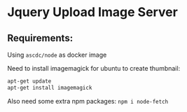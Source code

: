 # Jquery Upload Image Server

## Requirements:
Using `ascdc/node` as docker image

Need to install imagemagick for ubuntu to create thumbnail:
```bash
apt-get update
apt-get install imagemagick
```

Also need some extra npm packages:
`npm i node-fetch `
